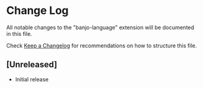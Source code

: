 # Change Log

All notable changes to the "banjo-language" extension will be documented in this file.

Check [Keep a Changelog](http://keepachangelog.com/) for recommendations on how to structure this file.

## [Unreleased]

- Initial release